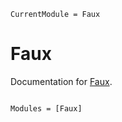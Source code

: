 ```@meta
CurrentModule = Faux
```

# Faux

Documentation for [Faux](https://github.com/debruine/Faux.jl).

```@index
```

```@autodocs
Modules = [Faux]
```
